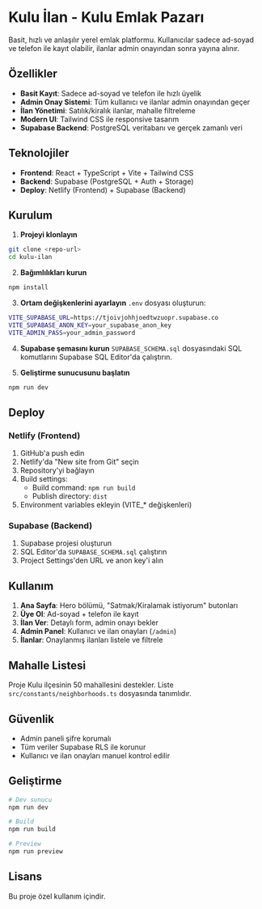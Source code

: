 # Kulu İlan - Kulu Emlak Pazarı

Basit, hızlı ve anlaşılır yerel emlak platformu. Kullanıcılar sadece ad-soyad ve telefon ile kayıt olabilir, ilanlar admin onayından sonra yayına alınır.

## Özellikler

- **Basit Kayıt**: Sadece ad-soyad ve telefon ile hızlı üyelik
- **Admin Onay Sistemi**: Tüm kullanıcı ve ilanlar admin onayından geçer
- **İlan Yönetimi**: Satılık/kiralık ilanlar, mahalle filtreleme
- **Modern UI**: Tailwind CSS ile responsive tasarım
- **Supabase Backend**: PostgreSQL veritabanı ve gerçek zamanlı veri

## Teknolojiler

- **Frontend**: React + TypeScript + Vite + Tailwind CSS
- **Backend**: Supabase (PostgreSQL + Auth + Storage)
- **Deploy**: Netlify (Frontend) + Supabase (Backend)

## Kurulum

1. **Projeyi klonlayın**
```bash
git clone <repo-url>
cd kulu-ilan
```

2. **Bağımlılıkları kurun**
```bash
npm install
```

3. **Ortam değişkenlerini ayarlayın**
`.env` dosyası oluşturun:
```bash
VITE_SUPABASE_URL=https://tjoivjohhjoedtwzuopr.supabase.co
VITE_SUPABASE_ANON_KEY=your_supabase_anon_key
VITE_ADMIN_PASS=your_admin_password
```

4. **Supabase şemasını kurun**
`SUPABASE_SCHEMA.sql` dosyasındaki SQL komutlarını Supabase SQL Editor'da çalıştırın.

5. **Geliştirme sunucusunu başlatın**
```bash
npm run dev
```

## Deploy

### Netlify (Frontend)
1. GitHub'a push edin
2. Netlify'da "New site from Git" seçin
3. Repository'yi bağlayın
4. Build settings:
   - Build command: `npm run build`
   - Publish directory: `dist`
5. Environment variables ekleyin (VITE_* değişkenleri)

### Supabase (Backend)
1. Supabase projesi oluşturun
2. SQL Editor'da `SUPABASE_SCHEMA.sql` çalıştırın
3. Project Settings'den URL ve anon key'i alın

## Kullanım

1. **Ana Sayfa**: Hero bölümü, "Satmak/Kiralamak istiyorum" butonları
2. **Üye Ol**: Ad-soyad + telefon ile kayıt
3. **İlan Ver**: Detaylı form, admin onayı bekler
4. **Admin Panel**: Kullanıcı ve ilan onayları (`/admin`)
5. **İlanlar**: Onaylanmış ilanları listele ve filtrele

## Mahalle Listesi

Proje Kulu ilçesinin 50 mahallesini destekler. Liste `src/constants/neighborhoods.ts` dosyasında tanımlıdır.

## Güvenlik

- Admin paneli şifre korumalı
- Tüm veriler Supabase RLS ile korunur
- Kullanıcı ve ilan onayları manuel kontrol edilir

## Geliştirme

```bash
# Dev sunucu
npm run dev

# Build
npm run build

# Preview
npm run preview
```

## Lisans

Bu proje özel kullanım içindir.